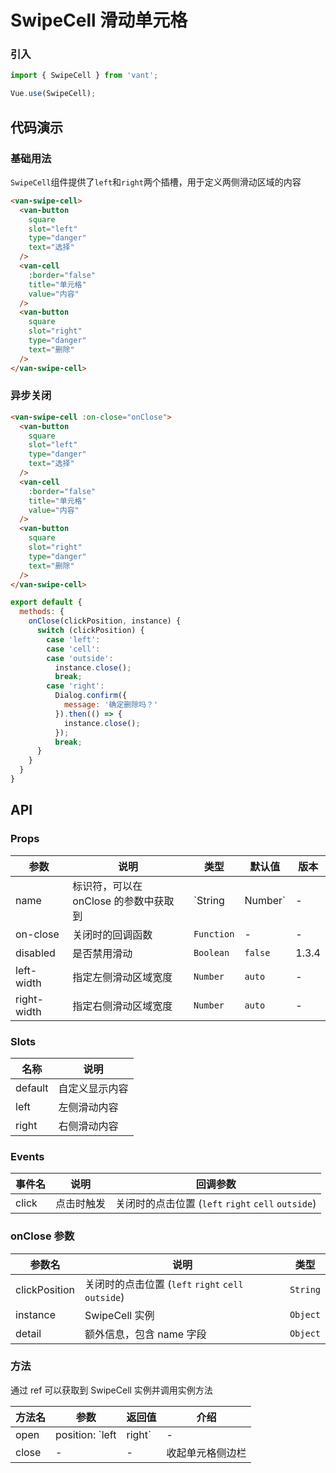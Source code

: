 # SwipeCell 滑动单元格

### 引入

``` javascript
import { SwipeCell } from 'vant';

Vue.use(SwipeCell);
```

## 代码演示

### 基础用法

`SwipeCell`组件提供了`left`和`right`两个插槽，用于定义两侧滑动区域的内容

```html
<van-swipe-cell>
  <van-button
    square
    slot="left"
    type="danger"
    text="选择"
  />
  <van-cell
    :border="false"
    title="单元格"
    value="内容"
  />
  <van-button
    square
    slot="right"
    type="danger"
    text="删除"
  />
</van-swipe-cell>
```

### 异步关闭

```html
<van-swipe-cell :on-close="onClose">
  <van-button
    square
    slot="left"
    type="danger"
    text="选择"
  />
  <van-cell
    :border="false"
    title="单元格"
    value="内容"
  />
  <van-button
    square
    slot="right"
    type="danger"
    text="删除"
  />
</van-swipe-cell>
```

```js
export default {
  methods: {
    onClose(clickPosition, instance) {
      switch (clickPosition) {
        case 'left':
        case 'cell':
        case 'outside':
          instance.close();
          break;
        case 'right':
          Dialog.confirm({
            message: '确定删除吗？'
          }).then(() => {
            instance.close();
          });
          break;
      }
    }
  }
}
```

## API

### Props

| 参数 | 说明 | 类型 | 默认值 | 版本 |
|------|------|------|------|------|
| name | 标识符，可以在 onClose 的参数中获取到 | `String | Number` | - | 2.0.4 |
| on-close | 关闭时的回调函数 | `Function` | - | - |
| disabled | 是否禁用滑动 | `Boolean` | `false` | 1.3.4 |
| left-width | 指定左侧滑动区域宽度 | `Number` | `auto` | - |
| right-width | 指定右侧滑动区域宽度 | `Number` | `auto` | - |

### Slots

| 名称 | 说明 |
|------|------|
| default | 自定义显示内容 |
| left | 左侧滑动内容 |
| right | 右侧滑动内容 |

### Events

| 事件名 | 说明 | 回调参数 |
|------|------|------|
| click | 点击时触发 | 关闭时的点击位置 (`left` `right` `cell` `outside`) |

### onClose 参数

| 参数名 | 说明 | 类型 |
|------|------|------|
| clickPosition | 关闭时的点击位置 (`left` `right` `cell` `outside`) | `String` |
| instance | SwipeCell 实例 | `Object` |
| detail | 额外信息，包含 name 字段 | `Object` |

### 方法

通过 ref 可以获取到 SwipeCell 实例并调用实例方法

| 方法名 | 参数 | 返回值 | 介绍 |
|------|------|------|------|
| open | position: `left | right` | - | 打开单元格侧边栏 |
| close | - | - | 收起单元格侧边栏 |
